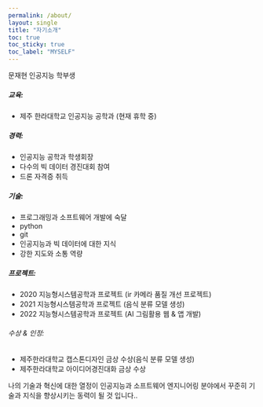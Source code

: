 ```yaml
---
permalink: /about/
layout: single
title: "자기소개"
toc: true
toc_sticky: true
toc_label: "MYSELF"
---
```



문재현
인공지능 학부생

##### 교육:

- 제주 한라대학교 인공지능 공학과 (현재 휴학 중)

##### 경력:

- 인공지능 공학과 학생회장
- 다수의 빅 데이터 경진대회 참여
- 드론 자격증 취득

##### 기술:

- 프로그래밍과 소프트웨어 개발에 숙달
- python
- git
- 인공지능과 빅 데이터에 대한 지식
- 강한 지도와 소통 역량

##### 프로젝트:

- 2020 지능형시스템공학과 프로젝트 (ir 카메라 품질 개선 프로젝트)
- 2021 지능형시스템공학과 프로젝트 (음식 분류 모델 생성)
- 2022 지능형시스템공학과 프로젝트 (AI 그림활용 웹 & 앱 개발)

###### 수상 & 인정:

- 제주한라대학교 캡스톤디자인 금상 수상(음식 분류 모델 생성)
- 제주한라대학교 아이디어경진대화 금상 수상

 나의 기술과 혁신에 대한 열정이 인공지능과 소프트웨어 엔지니어링 분야에서 꾸준히 기술과 지식을 향상시키는 동력이 될 것 입니다..